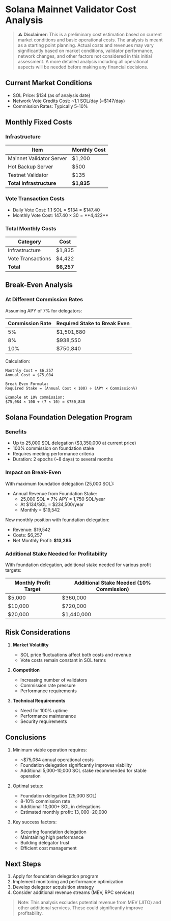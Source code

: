 # Solana Mainnet Validator Cost Analysis

> **⚠️ Disclaimer**: This is a preliminary cost estimation based on current market conditions and basic operational costs. The analysis is meant as a starting point planning. Actual costs and revenues may vary significantly based on market conditions, validator performance, network changes, and other factors not considered in this initial assessment. A more detailed analysis including all operational aspects will be needed before making any financial decisions.

## Current Market Conditions
- SOL Price: $134 (as of analysis date)
- Network Vote Credits Cost: ~1.1 SOL/day (~$147/day)
- Commission Rates: Typically 5-10%

## Monthly Fixed Costs

### Infrastructure
| Item | Monthly Cost |
|------|--------------|
| Mainnet Validator Server | $1,200 |
| Hot Backup Server | $500 |
| Testnet Validator | $135 |
| **Total Infrastructure** | **$1,835** |

### Vote Transaction Costs
- Daily Vote Cost: 1.1 SOL × $134 = $147.40
- Monthly Vote Cost: $147.40 × 30 = **$4,422**

### Total Monthly Costs
| Category | Cost |
|----------|------|
| Infrastructure | $1,835 |
| Vote Transactions | $4,422 |
| **Total** | **$6,257** |

## Break-Even Analysis

### At Different Commission Rates
Assuming APY of 7% for delegators:

| Commission Rate | Required Stake to Break Even |
|----------------|----------------------------|
| 5% | $1,501,680 |
| 8% | $938,550 |
| 10% | $750,840 |

Calculation:
```
Monthly Cost = $6,257
Annual Cost = $75,084

Break Even Formula:
Required Stake = (Annual Cost × 100) ÷ (APY × Commission%)

Example at 10% commission:
$75,084 × 100 ÷ (7 × 10) = $750,840
```

## Solana Foundation Delegation Program

### Benefits
- Up to 25,000 SOL delegation ($3,350,000 at current price)
- 100% commission on foundation stake
- Requires meeting performance criteria
- Duration: 2 epochs (~8 days) to several months

### Impact on Break-Even
With maximum foundation delegation (25,000 SOL):
- Annual Revenue from Foundation Stake: 
  - 25,000 SOL × 7% APY = 1,750 SOL/year
  - At $134/SOL = $234,500/year
  - Monthly = $19,542

New monthly position with foundation delegation:
- Revenue: $19,542
- Costs: $6,257
- Net Monthly Profit: **$13,285**

### Additional Stake Needed for Profitability
With foundation delegation, additional stake needed for various profit targets:

| Monthly Profit Target | Additional Stake Needed (10% Commission) |
|----------------------|----------------------------------------|
| $5,000 | $360,000 |
| $10,000 | $720,000 |
| $20,000 | $1,440,000 |

## Risk Considerations
1. **Market Volatility**
   - SOL price fluctuations affect both costs and revenue
   - Vote costs remain constant in SOL terms

2. **Competition**
   - Increasing number of validators
   - Commission rate pressure
   - Performance requirements

3. **Technical Requirements**
   - Need for 100% uptime
   - Performance maintenance
   - Security requirements

## Conclusions
1. Minimum viable operation requires:
   - ~$75,084 annual operational costs
   - Foundation delegation significantly improves viability
   - Additional 5,000-10,000 SOL stake recommended for stable operation

2. Optimal setup:
   - Foundation delegation (25,000 SOL)
   - 8-10% commission rate
   - Additional 10,000+ SOL in delegations
   - Estimated monthly profit: $13,000-$20,000

3. Key success factors:
   - Securing foundation delegation
   - Maintaining high performance
   - Building delegator trust
   - Efficient cost management

## Next Steps
1. Apply for foundation delegation program
2. Implement monitoring and performance optimization
3. Develop delegator acquisition strategy
4. Consider additional revenue streams (MEV, RPC services)

> Note: This analysis excludes potential revenue from MEV (JITO) and other additional services. These could significantly improve profitability.
